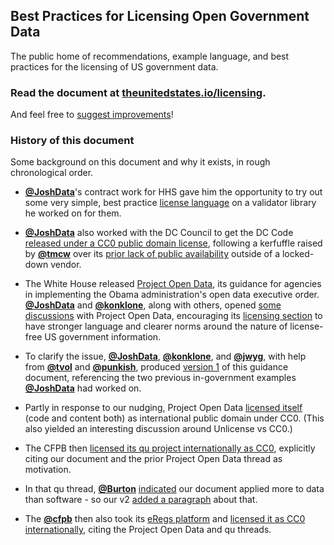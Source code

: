 ## Best Practices for Licensing Open Government Data

The public home of recommendations, example language, and best practices for the licensing of US government data.

### Read the document at [theunitedstates.io/licensing](http://theunitedstates.io/licensing/).

And feel free to [suggest improvements](https://github.com/unitedstates/licensing/issues)!

### History of this document

Some background on this document and why it exists, in rough chronological order.

* **[@JoshData](https://github.com/JoshData)**'s contract work for HHS gave him the opportunity to try out some very simple, best practice [license language](https://github.com/HHS/ckanext-datajson#credit--copying) on a validator library he worked on for them.

* **[@JoshData](https://github.com/JoshData)** also worked with the DC Council to get the DC Code [released under a CC0 public domain license](http://dccouncil.us/UnofficialDCCode), following a kerfuffle raised by **[@tmcw](https://github.com/tmcw)** over its [prior lack of public availability](http://macwright.org/2013/02/20/you-cannot-have-the-code.html) outside of a locked-down vendor.

* The White House released [Project Open Data](http://project-open-data.github.io/), its guidance for agencies in implementing the Obama administration's open data executive order. **[@JoshData](https://github.com/JoshData)** and **[@konklone](https://github.com/konklone)**, along with others, opened [some](https://github.com/project-open-data/project-open-data.github.io/issues/5) [discussions](https://github.com/project-open-data/project-open-data.github.io/pull/64) with Project Open Data, encouraging its [licensing section](http://project-open-data.github.io/license-examples/) to have stronger language and clearer norms around the nature of license-free US government information.

* To clarify the issue, **[@JoshData](https://github.com/JoshData)**, **[@konklone](https://github.com/konklone)**, and **[@jwyg](https://github.com/jwyg)**, with help from **[@tvol](https://github.com/tvol)** and **[@punkish](https://github.com/punkish)**, produced [version 1](http://razor.occams.info/blog/2013/08/19/guidance-federal-agencies-can-make-their-data-license-free/) of this guidance document, referencing the two previous in-government examples **[@JoshData](https://github.com/JoshData)** had worked on.

* Partly in response to our nudging, Project Open Data [licensed itself](https://github.com/project-open-data/project-open-data.github.io/pull/135) (code and content both) as international public domain under CC0. (This also yielded an interesting discussion around Unlicense vs CC0.)

* The CFPB then [licensed its qu project internationally as CC0](https://github.com/cfpb/qu/pull/94), explicitly citing our document and the prior Project Open Data thread as motivation.

* In that qu thread, **[@Burton](https://github.com/Burton)** [indicated](https://github.com/cfpb/qu/pull/94#issuecomment-23577645) our document applied more to data than software - so our v2 [added a paragraph](https://github.com/unitedstates/licensing/commit/b0a20cb2e1e51fe534ea34a17e26e127fcaf46a8) about that.

* The **[@cfpb](https://github.com/cfpb)** then also took its [eRegs platform](http://eregs.github.io/eregulations/) and [licensed it as CC0 internationally](https://github.com/eregs/eregulations/pull/6), citing the Project Open Data and qu threads.
